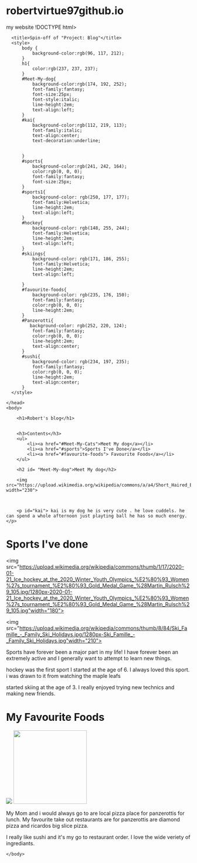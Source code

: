 # robertvirtue97github.io
my website
!DOCTYPE html>
<html>
    <head>
        <meta charset="utf-8">
   
      <title>Spin-off of "Project: Blog"</title>
      <style>
          body {
              background-color:rgb(96, 117, 212);
          }
          h1{
              color:rgb(237, 237, 237);
          }
          #Meet-My-dog{
              background-color:rgb(174, 192, 252);
              font-family:fantasy;
              font-size:25px;
              font-style:italic;
              line-height:2em;
              text-align:left;
          }
          #kai{
              background-color:rgb(112, 219, 113);
              font-family:italic;
              text-align:center;
              text-decoration:underline;
             
          
          }
          #sports{
              background-color:rgb(241, 242, 164);
              color:rgb(0, 0, 0);
              font-family:fantasy;
              font-size:25px;
          }
          #sports1{
              background-color: rgb(250, 177, 177);
              font-family:Helvetica;
              line-height:2em;
              text-align:left;
          }
          #hockey{
              background-color: rgb(148, 255, 244);
              font-family:Helvetica;
              line-height:2em;
              text-align:left;
          }
          #skiings{
              background-color: rgb(171, 186, 255);
              font-family:Helvetica;
              line-height:2em;
              text-align:left;
         
          }
          #favourite-foods{
              background-color: rgb(235, 176, 150);
              font-family:fantasy;
              color:rgb(0, 0, 0);
              line-height:2em;
          }
          #Panzerotti{
             background-color: rgb(252, 220, 124);
              font-family:fantasy;
              color:rgb(0, 0, 0);
              line-height:2em;
              text-align:center;
          }
          #sushi{
              background-color: rgb(234, 197, 235);
              font-family:fantasy;
              color:rgb(0, 0, 0);
              line-height:2em;
              text-align:center;
          }
      </style>
     
    </head>
    <body>
       
        <h1>Robert's blog</h1>
       

        <h3>Contents</h3>
        <ul>
            <li><a href="#Meet-My-Cats">Meet My dog</a></li>
            <li><a href="#sports">Sports I've Done</a></li>
            <li><a href="#favourite-foods"> Favourite Foods</a></li>
        </ul>
       
        <h2 id= "Meet-My-dog">Meet My dog</h2>
       
        <img src="https://upload.wikimedia.org/wikipedia/commons/a/a4/Short_Haired_Border_Collie.jpg"  width="230">
        
       
       
        <p id="kai"> kai is my dog he is very cute . he love cuddels. he can spend a whole afternoon just playting ball he has so much energy. </p>
        
   <h1 id="sports">Sports I've done</h1>
   
   <img src="https://upload.wikimedia.org/wikipedia/commons/thumb/1/17/2020-01-21_Ice_hockey_at_the_2020_Winter_Youth_Olympics_%E2%80%93_Women%27s_tournament_%E2%80%93_Gold_Medal_Game_%28Martin_Rulsch%29_105.jpg/1280px-2020-01-21_Ice_hockey_at_the_2020_Winter_Youth_Olympics_%E2%80%93_Women%27s_tournament_%E2%80%93_Gold_Medal_Game_%28Martin_Rulsch%29_105.jpg"width="180">

   <img src="https://upload.wikimedia.org/wikipedia/commons/thumb/8/84/Ski_Famille_-_Family_Ski_Holidays.jpg/1280px-Ski_Famille_-_Family_Ski_Holidays.jpg"width="210">
   <p id="sports1"> Sports have forever been a major part in my life! I have forever been an extremely active and I generally want to attempt to learn new things. </p>
   <p id="hockey"> hockey was the first sport I started at the age of 6. I always loved this sport. i was drawn to it from watching the maple leafs</p>
   <p id="skiings"> started skiing  at the age of 3. I really enjoyed trying new technics and making new friends.  </p>
 
   <h1 id="favourite-foods"> My Favourite Foods</h1>
   <img src="https://upload.wikimedia.org/wikipedia/commons/thumb/f/f7/SushiRolls.jpg/220px-SushiRolls.jpg">
   <img src="https://upload.wikimedia.org/wikipedia/commons/thumb/4/49/Panzerotti-01.jpg/250px-Panzerotti-01.jpg" width="200">
   
   <p id="Panzerotti"> My Mom and i would always go to are local pizza place for panzerottis for lunch. My favourite take out restaurants are for panzerottis are diamond pizza and ricardos big slice pizza. </p>
   <p id="sushi"> I really like sushi and it's my go to restaurant order. I love the wide veriety of ingrediants.</p>
   
       
    </body>
</html>
